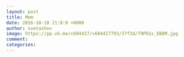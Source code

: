 ```yaml
--- 
layout: post 
title: Mem 
date: 2016-10-10 21:8:8 +0000 
author: svetashov 
image: https://pp.vk.me/c604427/v604427793/37f3d/79PO1s_EB8M.jpg
comment: 
categories: 
---
```

